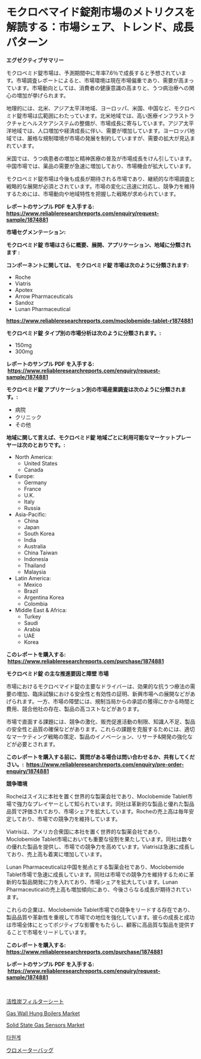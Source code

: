 <p><h1>モクロベマイド錠剤市場のメトリクスを解読する：市場シェア、トレンド、成長パターン</h1></p><p><strong>エグゼクティブサマリー</strong></p>
<p><p>モクロベミド錠市場は、予測期間中に年率7.6％で成長すると予想されています。市場調査レポートによると、市場環境は現在市場偏重であり、需要が高まっています。市場動向としては、消費者の健康意識の高まりと、うつ病治療への関心の増加が挙げられます。</p><p>地理的には、北米、アジア太平洋地域、ヨーロッパ、米国、中国など、モクロベミド錠市場は広範囲にわたっています。北米地域では、高い医療インフラストラクチャとヘルスケアシステムの整備が、市場成長に寄与しています。アジア太平洋地域では、人口増加や経済成長に伴い、需要が増加しています。ヨーロッパ地域では、厳格な規制環境が市場の発展を制約していますが、需要の拡大が見込まれています。</p><p>米国では、うつ病患者の増加と精神医療の普及が市場成長をけん引しています。中国市場では、薬品の需要が急速に増加しており、市場機会が拡大しています。</p><p>モクロベミド錠市場は今後も成長が期待される市場であり、継続的な市場調査と戦略的な展開が必須とされています。市場の変化に迅速に対応し、競争力を維持するためには、市場動向や地域特性を把握した戦略が求められています。</p></p>
<p><strong>レポートのサンプル PDF を入手する: <a href="https://www.reliableresearchreports.com/enquiry/request-sample/1874881">https://www.reliableresearchreports.com/enquiry/request-sample/1874881</a></strong></p>
<p><strong>市場セグメンテーション:</strong></p>
<p><strong> モクロベミド錠 市場はさらに概要、展開、アプリケーション、地域に分類されます :</strong></p>
<p><strong>コンポーネントに関しては、 モクロベミド錠 市場は次のように分類されます: &nbsp;</strong></p>
<p><ul><li>Roche</li><li>Viatris</li><li>Apotex</li><li>Arrow Pharmaceuticals</li><li>Sandoz</li><li>Lunan Pharmaceutical</li></ul></p>
<p><strong><a href="https://www.reliableresearchreports.com/moclobemide-tablet-r1874881">https://www.reliableresearchreports.com/moclobemide-tablet-r1874881</a></strong></p>
<p><strong> モクロベミド錠 タイプ別の市場分析は次のように分類されます。:</strong></p>
<p><ul><li>150mg</li><li>300mg</li></ul></p>
<p><strong>レポートのサンプル PDF を入手する: &nbsp;<a href="https://www.reliableresearchreports.com/enquiry/request-sample/1874881">https://www.reliableresearchreports.com/enquiry/request-sample/1874881</a></strong></p>
<p><strong> モクロベミド錠 アプリケーション別の市場産業調査は次のように分類されます。:</strong></p>
<p><ul><li>病院</li><li>クリニック</li><li>その他</li></ul></p>
<p><strong>地域に関して言えば、モクロベミド錠 地域ごとに利用可能なマーケットプレーヤーは次のとおりです。:</strong></p>
<p><ul>
    <li>
        North America:
        <ul>
            <li>United States</li>
            <li>Canada</li>
        </ul>
    </li>
    <li>
        Europe:
        <ul>
            <li>Germany</li>
            <li>France</li>
            <li>U.K.</li>
            <li>Italy</li>
            <li>Russia</li>
        </ul>
    </li>
    <li>
        Asia-Pacific:
        <ul>
            <li>China</li>
            <li>Japan</li>
            <li>South Korea</li>
            <li>India</li>
            <li>Australia</li>
            <li>China Taiwan</li>
            <li>Indonesia</li>
            <li>Thailand</li>
            <li>Malaysia</li>
        </ul>
    </li>
    <li>
        Latin America:
        <ul>
            <li>Mexico</li>
            <li>Brazil</li>
            <li>Argentina Korea</li>
            <li>Colombia</li>
        </ul>
    </li>
    <li>
        Middle East & Africa:
        <ul>
            <li>Turkey</li>
            <li>Saudi</li>
            <li>Arabia</li>
            <li>UAE</li>
            <li>Korea</li>
        </ul>
    </li>
    </ul></p>
<p><strong>このレポートを購入する: &nbsp;<a href="https://www.reliableresearchreports.com/purchase/1874881">https://www.reliableresearchreports.com/purchase/1874881</a></strong></p>
<p><strong>モクロベミド錠 の主な推進要因と障壁 市場</strong></p>
<p><p>市場におけるモクロベマイド錠の主要なドライバーは、効果的な抗うつ療法の需要の増加、臨床試験における安全性と有効性の証明、新興市場への展開などがあげられます。一方、市場の障壁には、規制当局からの承認の獲得にかかる時間と費用、競合他社の存在、製品の高コストなどがあります。</p><p>市場で直面する課題には、競争の激化、販売促進活動の制限、知識人不足、製品の安全性と品質の確保などがあります。これらの課題を克服するためには、適切なマーケティング戦略の策定、製品のイノベーション、リサーチ&開発の強化などが必要とされます。</p></p>
<p><strong>このレポートを購入する前に、質問がある場合は問い合わせるか、共有してください。:&nbsp; <a href="https://www.reliableresearchreports.com/enquiry/pre-order-enquiry/1874881">https://www.reliableresearchreports.com/enquiry/pre-order-enquiry/1874881</a></strong></p>
<p><strong>競争環境</strong></p>
<p><p>Rocheはスイスに本社を置く世界的な製薬会社であり、Moclobemide Tablet市場で強力なプレイヤーとして知られています。同社は革新的な製品と優れた製品品質で評価されており、市場シェアを拡大しています。Rocheの売上高は毎年安定しており、市場での競争力を維持しています。</p><p>Viatrisは、アメリカ合衆国に本社を置く世界的な製薬会社であり、Moclobemide Tablet市場においても重要な役割を果たしています。同社は数々の優れた製品を提供し、市場での競争力を高めています。Viatrisは急速に成長しており、売上高も着実に増加しています。</p><p>Lunan Pharmaceuticalは中国を拠点とする製薬会社であり、Moclobemide Tablet市場で急速に成長しています。同社は市場での競争力を維持するために革新的な製品開発に力を入れており、市場シェアを拡大しています。Lunan Pharmaceuticalの売上高も増加傾向にあり、今後さらなる成長が期待されています。</p><p>これらの企業は、Moclobemide Tablet市場での競争をリードする存在であり、製品品質や革新性を重視して市場での地位を強化しています。彼らの成長と成功は市場全体にとってポジティブな影響をもたらし、顧客に高品質な製品を提供することで市場をリードしています。</p></p>
<p><strong>このレポートを購入する: &nbsp; <a href="https://www.reliableresearchreports.com/purchase/1874881">https://www.reliableresearchreports.com/purchase/1874881</a></strong></p>
<p><strong>レポートのサンプル PDF を入手する: &nbsp;<a href="https://www.reliableresearchreports.com/enquiry/request-sample/1874881">https://www.reliableresearchreports.com/enquiry/request-sample/1874881</a></strong><strong></strong></p>
<p>&nbsp;</p>
<p><p><a href="https://github.com/RudyBoyer2017/Market-Research-Report-List-1/blob/main/874192773752.md">活性炭フィルターシート</a></p><p><a href="https://issuu.com/reportprime-2/docs/gas-wall-hung-boilers-market-size-2030.pptx">Gas Wall Hung Boilers Market</a></p><p><a href="https://github.com/seekum/Market-Research-Report-List-2/blob/main/solid-state-gas-sensors-market.md">Solid State Gas Sensors Market</a></p><p><a href="https://github.com/durgin521/Market-Research-Report-List-1/blob/main/278469170167.md">타원계</a></p><p><a href="https://github.com/MosesSpinka1914/Market-Research-Report-List-1/blob/main/938028573751.md">ウロメーターバッグ</a></p></p>